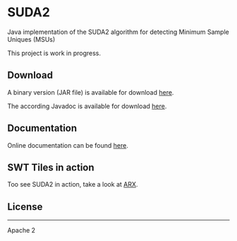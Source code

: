 # SUDA2
Java implementation of the SUDA2 algorithm for detecting Minimum Sample Uniques (MSUs)

This project is work in progress.

## Download

A binary version (JAR file) is available for download [here](https://rawgithub.com/prasser/suda2/master/jars/suda2-0.0.1.jar).

The according Javadoc is available for download [here](https://rawgithub.com/prasser/suda2/master/jars/suda2-0.0.1-doc.jar). 

## Documentation

Online documentation can be found [here](https://rawgithub.com/prasser/suda2/master/doc/index.html).

## SWT Tiles in action

Too see SUDA2 in action, take a look at [ARX](https://github.com/arx-deidentifier/arx).

## License
------
Apache 2
